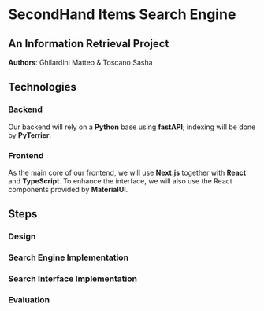 # SecondHand Items Search Engine

## An Information Retrieval Project

**Authors**: Ghilardini Matteo & Toscano Sasha

## Technologies

### Backend

Our backend will rely on a **Python** base using **fastAPI**; indexing will be done by **PyTerrier**.

### Frontend

As the main core of our frontend, we will use **Next.js** together with **React** and **TypeScript**. To enhance the interface, we will also use the React components provided by **MaterialUI**.

## Steps

### Design
<!-- TODO: Add a picture of the design and the working of the application.
How backend will work (backend itself with PyTerrier), how data are handled, structured, and stored. Show also how frontend and backend will communicate together providing a "documentation-like" fo the RestAPI -->

### Search Engine Implementation
<!-- TODO: how the search engine is actually implemented. Related with the design providing more details related with the implementation; also how the data are provided to the frontend.
<!-- TODO: have a look at scrapy.org
RELATED WITH THE BACKEND -->

### Search Interface Implementation
<!-- TODO: how the frontend is implemented -->

### Evaluation
<!-- TODO: How we perform the userEvaluation, what this influence our system,... -->